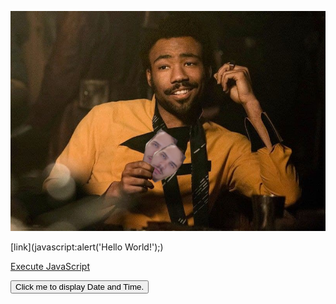 [![pic](https://github.com/greeger/greeger/blob/master/pictures/Lando_poker.png "bruh")](https://t.me/gerg_pozhil)

[link](javascript:alert('Hello World!');)

<a href="javascript:alert('Hello World!');">Execute JavaScript</a>

<button type="button"
onclick="document.getElementById('demo').innerHTML = Date()">
Click me to display Date and Time.</button>

<p id="demo"></p>
